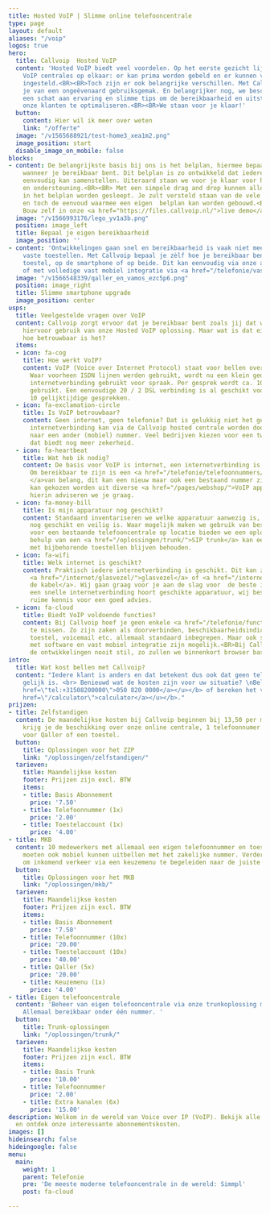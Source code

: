 ```yaml
---
title: Hosted VoIP | Slimme online telefooncentrale
type: page
layout: default
aliases: "/voip"
logos: true
hero:
  title: Callvoip  Hosted VoIP
  content: 'Hosted VoIP biedt veel voordelen. Op het eerste gezicht lijken alle Hosted
    VoIP centrales op elkaar: er kan prima worden gebeld en er kunnen veel zaken worden
    ingesteld.<BR><BR>Toch zijn er ook belangrijke verschillen. Met Callvoip profiteer
    je van een ongeëvenaard gebruiksgemak. En belangrijker nog, we beschikken over
    een schat aan ervaring en slimme tips om de bereikbaarheid en uitstraling van
    onze klanten te optimaliseren.<BR><BR>We staan voor je klaar!'
  button:
    content: Hier wil ik meer over weten
    link: "/offerte"
  image: "/v1565688921/test-home3_xea1m2.png"
  image_position: start
  disable_image_on_mobile: false
blocks:
- content: De belangrijkste basis bij ons is het belplan, hiermee bepaal je hoe en
    wanneer je bereikbaar bent. Dit belplan is zo ontwikkeld dat iedereen dit zelf
    eenvoudig kan samenstellen. Uiteraard staan we voor je klaar voor handige tips
    en ondersteuning.<BR><BR> Met een simpele drag and drop kunnen alle bouwstenen
    in het belplan worden gesleept. Je zult versteld staan van de vele mogelijkheden
    en toch de eenvoud waarmee een eigen  belplan kan worden gebouwd.<BR><BR>Benieuwd?
    Bouw zelf in onze <a href="https://files.callvoip.nl/">live demo</a>.
  image: "/v1566993176/lego_yv1a3b.png"
  position: image_left
  title: Bepaal je eigen bereikbaarheid
  image_position: ''
- content: 'Ontwikkelingen gaan snel en bereikbaarheid is vaak niet meer beperkt tot
    vaste toestellen. Met Callvoip bepaal je zèlf hoe je bereikbaar bent: op het vaste
    toestel, op de smartphone of op beide. Dit kan eenvoudig via onze app  <a href="/telefonie/qaller/">Qaller</a>
    of met volledige vast mobiel integratie via <a href="/telefonie/vastmobielintegratie/">Vamos</a>.'
  image: "/v1566548339/qaller_en_vamos_ezc5p6.png"
  position: image_right
  title: Slimme smartphone upgrade
  image_position: center
usps:
  title: Veelgestelde vragen over VoIP
  content: Callvoip zorgt ervoor dat je bereikbaar bent zoals jij dat wilt. We maken
    hiervoor gebruik van onze Hosted VoIP oplossing. Maar wat is dat eigenlijk? En
    hoe betrouwbaar is het?
  items:
  - icon: fa-cog
    title: Hoe werkt VoIP?
    content: VoIP (Voice over Internet Protocol) staat voor bellen over internet.
      Waar voorheen ISDN lijnen werden gebruikt, wordt nu een klein gedeelte van de
      internetverbinding gebruikt voor spraak. Per gesprek wordt ca. 100Kb aan data
      gebruikt. Een eenvoudige 20 / 2 DSL verbinding is al geschikt voor zo'n 8 -
      10 gelijktijdige gesprekken.
  - icon: fa-exclamation-circle
    title: Is VoIP betrouwbaar?
    content: Geen internet, geen telefonie? Dat is gelukkig niet het geval, ook zonder
      internetverbinding kan via de Callvoip hosted centrale worden doorgeschakeld
      naar een ander (mobiel) nummer. Veel bedrijven kiezen voor een tweede <a href="/internet/postcodecheck/">internetverbinding</a>,
      dat biedt nog meer zekerheid.
  - icon: fa-heartbeat
    title: Wat heb ik nodig?
    content: De basis voor VoIP is internet, een internetverbinding is dan ook essentieel.
      Om bereikbaar te zijn is een <a href="/telefonie/telefoonnummers/">telefoonnummer
      </a>van belang, dit kan een nieuw maar ook een bestaand nummer zijn. Verder
      kan gekozen worden uit diverse <a href="/pages/webshop/">VoIP apparatuur</a>,
      hierin adviseren we je graag.
  - icon: fa-money-bill
    title: Is mijn apparatuur nog geschikt?
    content: Standaard inventariseren we welke apparatuur aanwezig is, en of deze
      nog geschikt en veilig is. Waar mogelijk maken we gebruik van bestaande apparatuur.<BR>Zelfs
      voor een bestaande telefooncentrale op locatie bieden we een oplossing. Met
      behulp van een <a href="/oplossingen/trunk/">SIP trunk</a> kan een centrale
      met bijbehorende toestellen blijven behouden.
  - icon: fa-wifi
    title: Welk internet is geschikt?
    content: Praktisch iedere internetverbinding is geschikt. Dit kan zowel <a href="/internet/dsl/">dsl</a>,
      <a href="/internet/glasvezel/">glasvezel</a> of <a href="/internet/kabel/">via
      de kabel</a>. Wij gaan graag voor je aan de slag voor  de beste internetverbinding.<BR>Bij
      een snelle internetverbinding hoort geschikte apparatuur, wij beschikken over
      ruime kennis voor een goed advies.
  - icon: fa-cloud
    title: Biedt VoIP voldoende functies?
    content: Bij Callvoip hoef je geen enkele <a href="/telefonie/functionaliteiten/">functionaliteit</a>
      te missen. Zo zijn zaken als doorverbinden, beschikbaarheidsindicatie op het
      toestel, voicemail etc. allemaal standaard inbegrepen. Maar ook slimme koppelingen
      met software en vast mobiel integratie zijn mogelijk.<BR>Bij Callvoip staan
      de ontwikkelingen nooit stil, zo zullen we binnenkort browser based bellen introduceren.
intro:
  title: Wat kost bellen met Callvoip?
  content: "Iedere klant is anders en dat betekent dus ook dat geen telefooncentrale
    gelijk is. <br> Benieuwd wat de kosten zijn voor uw situatie? \nBel met <b><u><a
    href=\"tel:+31508200000\">050 820 0000</a></u></b> of bereken het via onze <b><u><a
    href=\"/calculator\">calculator</a></u></b>."
prijzen:
- title: Zelfstandigen
  content: De maandelijkse kosten bij Callvoip beginnen bij 13,50 per maand. Hiervoor
    krijg je de beschikking over onze online centrale, 1 telefoonnumer en 1 gebruikersaccount
    voor Qaller of een toestel.
  button:
    title: Oplossingen voor het ZZP
    link: "/oplossingen/zelfstandigen/"
  tarieven:
    title: Maandelijkse kosten
    footer: Prijzen zijn excl. BTW
    items:
    - title: Basis Abonnement
      price: '7.50'
    - title: Telefoonnummer (1x)
      price: '2.00'
    - title: Toestelaccount (1x)
      price: '4.00'
- title: MKB
  content: 10 medewerkers met allemaal een eigen telefoonnummer en toestel. 5 medewerkers
    moeten ook mobiel kunnen uitbellen met het zakelijke nummer. Verder is de wens
    om inkomend verkeer via een keuzemenu te begeleiden naar de juiste medewerker.
  button:
    title: Oplossingen voor het MKB
    link: "/oplossingen/mkb/"
  tarieven:
    title: Maandelijkse kosten
    footer: Prijzen zijn excl. BTW
    items:
    - title: Basis Abonnement
      price: '7.50'
    - title: Telefoonnummer (10x)
      price: '20.00'
    - title: Toestelaccount (10x)
      price: '40.00'
    - title: Qaller (5x)
      price: '20.00'
    - title: Keuzemenu (1x)
      price: '4.00'
- title: Eigen telefooncentrale
  content: 'Beheer van eigen telefooncentrale via onze trunkoplossing met 10 gesprekskanalen.
    Allemaal bereikbaar onder één nummer. '
  button:
    title: Trunk-oplossingen
    link: "/oplossingen/trunk/"
  tarieven:
    title: Maandelijkse kosten
    footer: Prijzen zijn excl. BTW
    items:
    - title: Basis Trunk
      price: '10.00'
    - title: Telefoonnummer
      price: '2.00'
    - title: Extra kanalen (6x)
      price: '15.00'
description: Welkom in de wereld van Voice over IP (VoIP). Bekijk alle mogelijkheden
  en ontdek onze interessante abonnementskosten.
images: []
hideinsearch: false
hideingoogle: false
menu:
  main:
    weight: 1
    parent: Telefonie
    pre: 'De meeste moderne telefooncentrale in de wereld: Simmpl'
    post: fa-cloud

---
```


